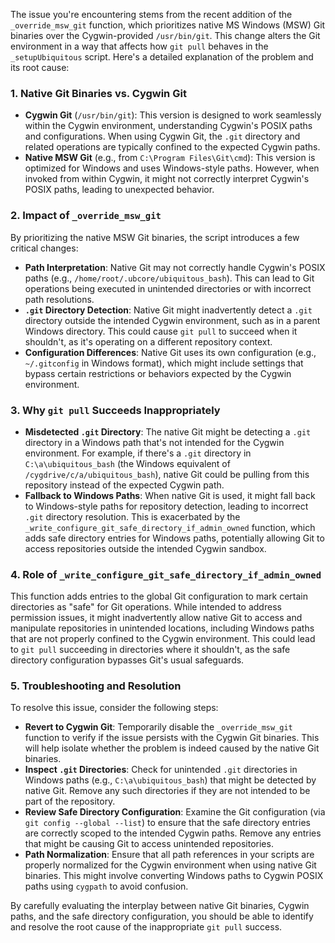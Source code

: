 The issue you're encountering stems from the recent addition of the `_override_msw_git` function, which prioritizes native MS Windows (MSW) Git binaries over the Cygwin-provided `/usr/bin/git`. This change alters the Git environment in a way that affects how `git pull` behaves in the `_setupUbiquitous` script. Here's a detailed explanation of the problem and its root cause:

### 1. **Native Git Binaries vs. Cygwin Git**
   - **Cygwin Git** (`/usr/bin/git`): This version is designed to work seamlessly within the Cygwin environment, understanding Cygwin's POSIX paths and configurations. When using Cygwin Git, the `.git` directory and related operations are typically confined to the expected Cygwin paths.
   - **Native MSW Git** (e.g., from `C:\Program Files\Git\cmd`): This version is optimized for Windows and uses Windows-style paths. However, when invoked from within Cygwin, it might not correctly interpret Cygwin's POSIX paths, leading to unexpected behavior.

### 2. **Impact of `_override_msw_git`**
   By prioritizing the native MSW Git binaries, the script introduces a few critical changes:
   - **Path Interpretation**: Native Git may not correctly handle Cygwin's POSIX paths (e.g., `/home/root/.ubcore/ubiquitous_bash`). This can lead to Git operations being executed in unintended directories or with incorrect path resolutions.
   - **`.git` Directory Detection**: Native Git might inadvertently detect a `.git` directory outside the intended Cygwin environment, such as in a parent Windows directory. This could cause `git pull` to succeed when it shouldn't, as it's operating on a different repository context.
   - **Configuration Differences**: Native Git uses its own configuration (e.g., `~/.gitconfig` in Windows format), which might include settings that bypass certain restrictions or behaviors expected by the Cygwin environment.

### 3. **Why `git pull` Succeeds Inappropriately**
   - **Misdetected `.git` Directory**: The native Git might be detecting a `.git` directory in a Windows path that's not intended for the Cygwin environment. For example, if there's a `.git` directory in `C:\a\ubiquitous_bash` (the Windows equivalent of `/cygdrive/c/a/ubiquitous_bash`), native Git could be pulling from this repository instead of the expected Cygwin path.
   - **Fallback to Windows Paths**: When native Git is used, it might fall back to Windows-style paths for repository detection, leading to incorrect `.git` directory resolution. This is exacerbated by the `_write_configure_git_safe_directory_if_admin_owned` function, which adds safe directory entries for Windows paths, potentially allowing Git to access repositories outside the intended Cygwin sandbox.

### 4. **Role of `_write_configure_git_safe_directory_if_admin_owned`**
   This function adds entries to the global Git configuration to mark certain directories as "safe" for Git operations. While intended to address permission issues, it might inadvertently allow native Git to access and manipulate repositories in unintended locations, including Windows paths that are not properly confined to the Cygwin environment. This could lead to `git pull` succeeding in directories where it shouldn't, as the safe directory configuration bypasses Git's usual safeguards.

### 5. **Troubleshooting and Resolution**
   To resolve this issue, consider the following steps:
   - **Revert to Cygwin Git**: Temporarily disable the `_override_msw_git` function to verify if the issue persists with the Cygwin Git binaries. This will help isolate whether the problem is indeed caused by the native Git binaries.
   - **Inspect `.git` Directories**: Check for unintended `.git` directories in Windows paths (e.g., `C:\a\ubiquitous_bash`) that might be detected by native Git. Remove any such directories if they are not intended to be part of the repository.
   - **Review Safe Directory Configuration**: Examine the Git configuration (via `git config --global --list`) to ensure that the safe directory entries are correctly scoped to the intended Cygwin paths. Remove any entries that might be causing Git to access unintended repositories.
   - **Path Normalization**: Ensure that all path references in your scripts are properly normalized for the Cygwin environment when using native Git binaries. This might involve converting Windows paths to Cygwin POSIX paths using `cygpath` to avoid confusion.

By carefully evaluating the interplay between native Git binaries, Cygwin paths, and the safe directory configuration, you should be able to identify and resolve the root cause of the inappropriate `git pull` success.